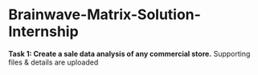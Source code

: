 # Brainwave-Matrix-Solution-Internship

**Task 1: Create a sale data analysis of any commercial store.**
Supporting files & details are uploaded
